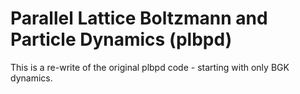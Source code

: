 # Parallel Lattice Boltzmann and Particle Dynamics (plbpd)

This is a re-write of the original plbpd code - starting with only BGK dynamics.